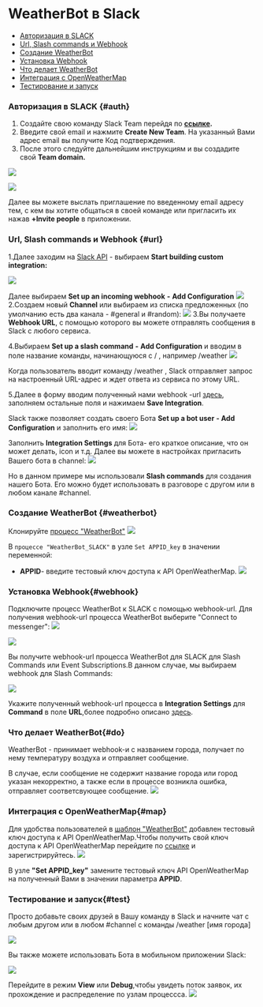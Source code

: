 # WeatherBot в Slack

* [Авторизация в SLACK](#auth)
* [Url, Slash commands и Webhook](#url) 
* [Создание WeatherBot](#weatherbot)
* [Установка Webhook](#webhook)
* [Что делает WeatherBot](#do)
* [Интеграция с OpenWeatherMap](#map)
* [Тестирование и запуск](#test)


###  Авторизация в SLACK {#auth}

1. Создайте свою команду Slack Team перейдя по **[ссылке](https://slack.com/).**
2. Введите свой email и нажмите **Create New Team**. На указанный Вами адрес email вы получите Код подтверждения.
3. После этого следуйте дальнейшим инструкциям и вы создадите свой **Team domain.** 

![](../img/slack/domain.jpg)

![](../img/slack/1482319820565.jpg)

  Далее вы можете выслать приглашение по введенному email адресу тем, с кем вы хотите общаться в своей команде или пригласить их нажав **+Invite people** в приложении.
 

###  Url, Slash commands и Webhook {#url}
 
1.Далее заходим на [Slack API](https://api.slack.com/) - выбираем **Start building custom integration:**

![](../img/slack/start.jpg)

Далее выбираем **Set up an incoming webhook** **-** **Add Configuration**
![](../img/slack/incomingweb.jpg)
2.Создаем новый **Channel** или выбираем из списка предложенных (по умолчанию есть два канала - #general и #random):
![](../img/slack/channel.jpg)
3.Вы получаете **Webhook URL**, с помощью которого вы можете отправлять сообщения в Slack с любого сервиса. 

4.Выбираем **Set up a slash command** **-** **Add Configuration** и вводим в поле название команды, начинающуюся с / , например /weather
![](../img/slack/command.jpg)

Когда пользователь вводит команду /weather
, Slack отправляет запрос на настроенный URL-адрес  и ждет ответа из сервиса по этому URL.

5.Далее в форму вводим полученный нами webhook -url [здесь](#webhook), заполняем остальные поля и нажимаем **Save Integration**.

Slack также позволяет создать своего Бота **Set up a bot user** **- Add Configuration** и заполнить его имя:
![](../img/slack/bot.jpg)

Заполнить **Integration Settings** для Бота- его краткое описание, что он может делать, icon и т.д. Далее вы можете в настройках пригласить Вашего бота в channel:
![](../img/slack/inv.jpg)

Но в данном примере мы использовали **Slash commands** для создания нашего Бота. Его можно будет использовать в разговоре с другом или в любом канале #channel.


### Создание WeatherBot {#weatherbot}

Клонируйте [процесс "WeatherBot"](https://admin.corezoid.com/folder/conv/121879)
![](../img/slack/1.jpg)

В ```процессе "WeatherBot_SLACK"``` в узле ```Set APPID_key``` в значении переменной:
* **APPID**- введите тестовый ключ доступа к API OpenWeatherMap.
![](../img/slack/set_appid.jpg)

  
 
### Установка Webhook{#webhook}

Подключите процесс WeatherBot к SLACK с помощью webhook-url. Для получения webhook-url процесса WeatherBot выберите "Connect to messenger":
![](../img/slack/webhook1.jpg)

![](../img/slack/webhook2.jpg)


Вы получите webhook-url процесса WeatherBot для SLACK для Slash Commands или Event Subscriptions.В данном случае, мы выбираем webhook для Slash Commands:

![](../img/slack/webhook3.jpg)


Укажите полученный webhook-url процесса в **Integration Settings** для **Command** в поле **URL**,более подробно описано [здесь](#url).



### Что делает WeatherBot{#do}

WeatherBot - принимает webhook-и с названием города, получает по нему температуру воздуха и отправляет сообщение.

В случае, если сообщение не содержит название города или город указан некорректно, а также если в процессе возникла ошибка, отправляет соответсвующее сообщение.
![](../img/slack/proc.jpg)


### Интеграция с OpenWeatherMap{#map}

Для удобства пользователей в [шаблон "WeatherBot"](https://admin.corezoid.com/folder/conv/121879) добавлен тестовый ключ доступа к API OpenWeatherMap.Чтобы получить свой ключ доступа к API OpenWeatherMap перейдите по [ссылке](https://home.openweathermap.org/users/sign_in) и зарегистрируйтесь. 
![](../img/slack/weather_key.png)

В узле **"Set APPID_key"** замените тестовый ключ API OpenWeatherMap на полученный Вами в значении параметра **APPID**. 



### Тестирование и запуск{#test}

Просто добавьте своих друзей в Вашу команду в Slack и начните чат с любым другом или в любом #channel с команды /weather [имя города]

![](../img/slack/enter.jpg)

Вы также можете использовать Бота в мобильном приложении Slack:

![](../img/slack/scr.jpg)

Перейдите в режим **View** или **Debug**,чтобы увидеть поток заявок, их прохождение и распределение по узлам процессса.
![](../img/slack/4c4f567d-bb05-4a96-b90a-b71540104c40.png)








